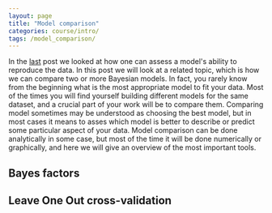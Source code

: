 ```yaml
---
layout: page
title: "Model comparison"
categories: course/intro/
tags: /model_comparison/
---
```


In the [last](/predictive_checks/) post we looked at how one can assess a model's ability to reproduce the data.
In this post we will look at a related topic, which is how we can compare two or more Bayesian models.
In fact, you rarely know from the beginning what is the most appropriate model to fit your data.
Most of the times you will find yourself building different models for the same dataset,
and a crucial part of your work will be to compare them.
Comparing model sometimes may be understood as choosing the best model,
but in most cases it means to asses which model is better to describe or predict some particular aspect of your data.
Model comparison can be done analytically in some case,
but most of the time it will be done numerically or graphically, and here we will give an overview of the most important tools.

## Bayes factors

## Leave One Out cross-validation

